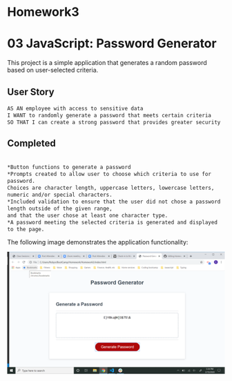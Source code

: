 # Homework3
# 03 JavaScript: Password Generator

This project is a simple application that generates a random password based on user-selected criteria. 

## User Story

```
AS AN employee with access to sensitive data
I WANT to randomly generate a password that meets certain criteria
SO THAT I can create a strong password that provides greater security
```

## Completed

```

*Button functions to generate a password
*Prompts created to allow user to choose which criteria to use for password. 
Choices are character length, uppercase letters, lowercase letters, numeric and/or special characters.
*Included validation to ensure that the user did not chose a password length outside of the given range, 
and that the user chose at least one character type.
*A password meeting the selected criteria is generated and displayed to the page.
```

The following image demonstrates the application functionality:

![password generator demo](PasswordGeneratorScreenshot.png)

